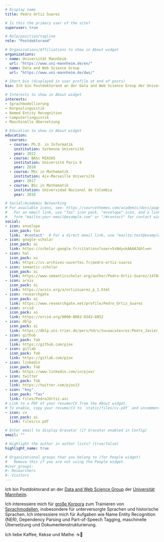 ```yaml
---
# Display name
title: Pedro Ortiz Suarez

# Is this the primary user of the site?
superuser: true

# Role/position/tagline
role: "Postdoktorand"

# Organizations/Affiliations to show in About widget
organizations: 
- name: Universität Mannheim 
  url: "https://www.uni-mannheim.de/en/"
- name: Data and Web Science Group
  url: "https://www.uni-mannheim.de/dws/"

# Short bio (displayed in user profile at end of posts)
bio: Ich bin Postdoktorand an der Data and Web Science Group der Universität Mannheim.

# Interests to show in About widget
interests:
- Sprachmodellierung
- Korpuslinguistik
- Named Entity Recognition
- Computerlinguistik
- Maschinelle Übersetzung

# Education to show in About widget
education:
  courses:
  - course: Ph.D. in Informatik
    institution: Sorbonne Université
    year: 2022
  - course: BASc MIASHS
    institution: Université Paris 8
    year: 2018
  - course: MSc in Mathematik
    institution: Aix-Marseille Université
    year: 2017
  - course: BSc in Mathematik
    institution: Universidad Nacional de Colombia
    year: 2016

# Social/Academic Networking
# For available icons, see: https://sourcethemes.com/academic/docs/page-builder/#icons
#   For an email link, use "fas" icon pack, "envelope" icon, and a link in the
#   form "mailto:your-email@example.com" or "/#contact" for contact widget.
social:
- icon: envelope
  icon_pack: fas
  link: '#contact'  # For a direct email link, use "mailto:test@example.org".
- icon: google-scholar
  icon_pack: ai
  link: https://scholar.google.fr/citations?user=5sNdyvkAAAAJ&hl=en
- icon: hal
  icon_pack: ai
  link: https://cv.archives-ouvertes.fr/pedro-ortiz-suarez
- icon: semantic-scholar
  icon_pack: ai
  link: https://www.semanticscholar.org/author/Pedro-Ortiz-Suarez/147846651?sort=influence
- icon: arxiv
  icon_pack: ai
  link: https://arxiv.org/a/ortizsuarez_p_1.html
- icon: researchgate
  icon_pack: ai
  link: https://www.researchgate.net/profile/Pedro_Ortiz_Suarez
- icon: orcid
  icon_pack: ai
  link: https://orcid.org/0000-0003-0343-8852
- icon: dblp
  icon_pack: ai
  link: https://dblp.uni-trier.de/pers/hd/s/Su=aacute=rez:Pedro_Javier_Ortiz
- icon: github
  icon_pack: fab
  link: https://github.com/pjox
- icon: gitlab
  icon_pack: fab
  link: https://gitlab.com/pjox
- icon: linkedin
  icon_pack: fab
  link: https://www.linkedin.com/in/pjox/
- icon: twitter
  icon_pack: fab
  link: https://twitter.com/pjox13
- icon: "key"
  icon_pack: "fas"
  link: files/PedroJOrtiz.asc
# Link to a PDF of your resume/CV from the About widget.
# To enable, copy your resume/CV to `static/files/cv.pdf` and uncomment the lines below.
- icon: cv
  icon_pack: ai
  link: files/cv.pdf

# Enter email to display Gravatar (if Gravatar enabled in Config)
email: ""

# Highlight the author in author lists? (true/false)
highlight_name: true

# Organizational groups that you belong to (for People widget)
#   Remove this if you are not using the People widget.
#user_groups:
#- Researchers
#- Visitors
---
```


Ich bin Postdoktorand an der [Data and Web Science Group](https://www.uni-mannheim.de/dws/) der [Universität Mannheim](https://www.uni-mannheim.de/).

Ich interessiere mich für [große Korpora](https://oscar-corpus.com) zum Trainieren von [Sprachmodellen](https://camembert-model.fr), insbesondere für unterversorgte Sprachen und historische Sprachen. Ich interessiere mich für Aufgaben wie Name Entity Recognition (NER), Dependency Parsing und Part-of-Speech Tagging, maschinelle Übersetzung und Dokumentenstrukturierung.

Ich liebe Kaffee, Kekse und Mathe. :coffee::cookie:
